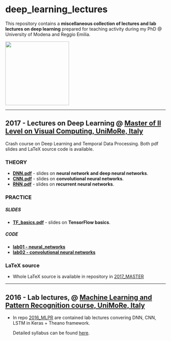 # deep_learning_lectures

This repository contains a **miscellaneous collection of lectures and lab lectures on deep learning** prepared for teaching activity during my PhD @ University of Modena and Reggio Emilia.

<img src="https://github.com/ndrplz/deep_learning_lectures/blob/master/2017_MASTER/slides/img/dnn/backprop/backprop.gif" height="200">

---

## 2017 - Lectures on Deep Learning @ [Master of II Level on Visual Computing, UniMoRe, Italy](http://www.mastermumet.unimore.it/)
Crash course on Deep Learning and Temporal Data Processing. Both pdf slides and LaTeX source code is available. 
  ### THEORY
  - **[DNN.pdf](2017_MASTER/slides/main_dnn.pdf)** -  slides on **neural network and deep neural networks**.
  - **[CNN.pdf](2017_MASTER/slides/main_cnn.pdf)** - slides on **convolutional neural networks**.
  - **[RNN.pdf](2017_MASTER/slides/main_rnn.pdf)** - slides on **recurrent neural networks**. 
  ### PRACTICE
  ##### SLIDES
  - **[TF_basics.pdf](2017_MASTER/slides/tensorflow_00_intro.pdf)** - slides on **TensorFlow basics**.
  ##### CODE
  - **[lab01 - neural_networks](2017_MASTER/lab_code/lab_01_neural_network.py)**
  - **[lab02 - convolutional neural networks](2017_MASTER/lab_code/lab_02_convolutional_networks.py)**
  
  
  ### LaTeX source
  - Whole LaTeX source is available in repository in [2017_MASTER](2017_MASTER)

---

## 2016 - Lab lectures, @ [Machine Learning and Pattern Recognition course, UniMoRe, Italy](http://personale.unimore.it/AddressBook/classesContentAD/calderara/2016/43594/N0/N0/9999)
  - In repo [2016_MLPR](2016_MLPR) are contained lab lectures convering DNN, CNN, LSTM in Keras + Theano framework.
    
    Detailed syllabus can be found [here](2016_MLPR/README.md).
    
